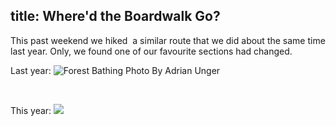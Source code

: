 title: Where'd the Boardwalk Go?
---

This past weekend we hiked  a similar route that we did about the same time last year. Only, we found one of our favourite sections had changed.

Last year:
<img src="assets/media/2016-02-06-13.20.56.jpg" alt="Forest Bathing Photo By Adrian Unger" />

&nbsp;

This year:
<img src="assets/media/2017-01-29-12.25.11-1.jpg" />

